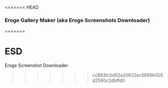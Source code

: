 <<<<<<< HEAD
### Eroge Gallery Maker (aka Eroge Screenshots Downloader)
=======
# ESD
Eroge Screenshot Downloader
>>>>>>> cc893fc0d52a20622ec5669b005d2590c2dbffd0
